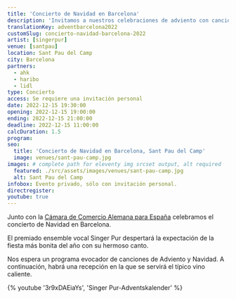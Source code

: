 ```yaml
---
title: 'Concierto de Navidad en Barcelona'
description: 'Invitamos a nuestros celebraciones de adviento con canciones de navidad, dulces especiados alemanes y vino tinto caliente alemán.'
translationKey: adventbarcelona2022
customSlug: concierto-navidad-barcelona-2022
artist: [singerpur]
venue: [santpau]
location: Sant Pau del Camp
city: Barcelona
partners:
  - ahk
  - haribo
  - lidl
type: Concierto
access: Se requiere una invitación personal
date: 2022-12-15 19:30:00
opening: 2022-12-15 19:00:00
ending: 2022-12-15 21:00:00
deadline: 2022-12-15 11:00:00
calcDuration: 1.5
program:
seo:
  title: 'Concierto de Navidad en Barcelona, Sant Pau del Camp'
  image: venues/sant-pau-camp.jpg
images: # complete path for eleventy img srcset output, alt required
  featured: ./src/assets/images/venues/sant-pau-camp.jpg
  alt: Sant Pau del Camp
infobox: Evento privado, sólo con invitación personal.
directregister:
youtube: true
---
```


Junto con la <a href="https://www.ahk.es/" rel="noopener" target="_blank" rel="nofollow noopener noreferrer">Cámara de Comercio Alemana para España</a> celebramos el concierto de Navidad en Barcelona.

El premiado ensemble vocal Singer Pur despertará la expectación de la fiesta más bonita del año con su hermoso canto.

Nos espera un programa evocador de canciones de Adviento y Navidad. A continuación, habrá una recepción en la que se servirá el típico vino caliente.

{% youtube '3r9xDAEiaYs', 'Singer Pur-Adventskalender' %}
